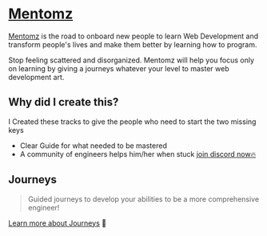 # [Mentomz](https://www.mentomz.com/)

[Mentomz](https://www.mentomz.com/) is the road to onboard new people to learn Web Development and transform people's lives and make them better by learning how to program.

Stop feeling scattered and disorganized. Mentomz will help you focus only on learning by giving a journeys whatever your level to master web development art.

## Why did I create this?

I Created these tracks to give the people who need to start the two missing keys

- Clear Guide for what needed to be mastered
- A community of engineers helps him/her when stuck [join discord now🔥](https://bit.ly/mz-discord)

## Journeys

> Guided journeys to develop your abilities to be a more comprehensive engineer!

[Learn more about Journeys](https://www.mentomz.com/) 🚀
